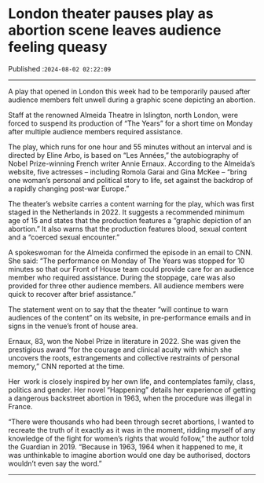 # London theater pauses play as abortion scene leaves audience feeling queasy

Published :`2024-08-02 02:22:09`

---

A play that opened in London this week had to be temporarily paused after audience members felt unwell during a graphic scene depicting an abortion.

Staff at the renowned Almeida Theatre in Islington, north London, were forced to suspend its production of “The Years” for a short time on Monday after multiple audience members required assistance.

The play, which runs for one hour and 55 minutes without an interval and is directed by Eline Arbo, is based on “Les Années,” the autobiography of Nobel Prize-winning French writer Annie Ernaux. According to the Almeida’s website, five actresses – including Romola Garai and Gina McKee – “bring one woman’s personal and political story to life, set against the backdrop of a rapidly changing post-war Europe.”

The theater’s website carries a content warning for the play, which was first staged in the Netherlands in 2022. It suggests a recommended minimum age of 15 and states that the production features a “graphic depiction of an abortion.” It also warns that the production features blood, sexual content and a “coerced sexual encounter.”

A spokeswoman for the Almeida confirmed the episode in an email to CNN. She said: “The performance on Monday of The Years was stopped for 10 minutes so that our Front of House team could provide care for an audience member who required assistance. During the stoppage, care was also provided for three other audience members. All audience members were quick to recover after brief assistance.”

The statement went on to say that the theater “will continue to warn audiences of the content” on its website, in pre-performance emails and in signs in the venue’s front of house area.

Ernaux, 83, won the Nobel Prize in literature in 2022. She was given the prestigious award “for the courage and clinical acuity with which she uncovers the roots, estrangements and collective restraints of personal memory,” CNN reported at the time.

Her  work is closely inspired by her own life, and contemplates family, class, politics and gender. Her novel “Happening” details her experience of getting a dangerous backstreet abortion in 1963, when the procedure was illegal in France.

“There were thousands who had been through secret abortions, I wanted to recreate the truth of it exactly as it was in the moment, ridding myself of any knowledge of the fight for women’s rights that would follow,” the author told the Guardian in 2019. “Because in 1963, 1964 when it happened to me, it was unthinkable to imagine abortion would one day be authorised, doctors wouldn’t even say the word.”

---

